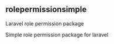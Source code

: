 ## rolepermissionsimple
Laravel role permission package

Simple role permission package for laravel

